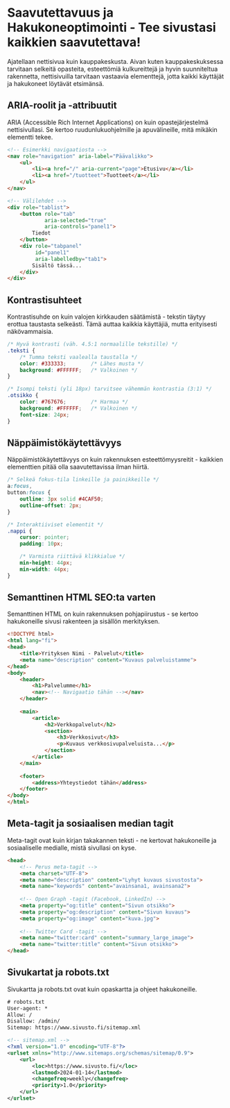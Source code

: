 # Saavutettavuus ja Hakukoneoptimointi - Tee sivustasi kaikkien saavutettava!

Ajatellaan nettisivua kuin kauppakeskusta. Aivan kuten kauppakeskuksessa tarvitaan selkeitä opasteita, esteettömiä kulkureittejä ja hyvin suunniteltua rakennetta, nettisivuilla tarvitaan vastaavia elementtejä, jotta kaikki käyttäjät ja hakukoneet löytävät etsimänsä.

## ARIA-roolit ja -attribuutit

ARIA (Accessible Rich Internet Applications) on kuin opastejärjestelmä nettisivullasi. Se kertoo ruudunlukuohjelmille ja apuvälineille, mitä mikäkin elementti tekee.

```html
<!-- Esimerkki navigaatiosta -->
<nav role="navigation" aria-label="Päävalikko">
    <ul>
        <li><a href="/" aria-current="page">Etusivu</a></li>
        <li><a href="/tuotteet">Tuotteet</a></li>
    </ul>
</nav>

<!-- Välilehdet -->
<div role="tablist">
    <button role="tab" 
            aria-selected="true" 
            aria-controls="panel1">
        Tiedot
    </button>
    <div role="tabpanel" 
         id="panel1" 
         aria-labelledby="tab1">
        Sisältö tässä...
    </div>
</div>
```

## Kontrastisuhteet

Kontrastisuhde on kuin valojen kirkkauden säätämistä - tekstin täytyy erottua taustasta selkeästi. Tämä auttaa kaikkia käyttäjiä, mutta erityisesti näkövammaisia.

```css
/* Hyvä kontrasti (väh. 4.5:1 normaalille tekstille) */
.teksti {
    /* Tumma teksti vaalealla taustalla */
    color: #333333;        /* Lähes musta */
    background: #FFFFFF;   /* Valkoinen */
}

/* Isompi teksti (yli 18px) tarvitsee vähemmän kontrastia (3:1) */
.otsikko {
    color: #767676;        /* Harmaa */
    background: #FFFFFF;   /* Valkoinen */
    font-size: 24px;
}
```

## Näppäimistökäytettävyys

Näppäimistökäytettävyys on kuin rakennuksen esteettömyysreitit - kaikkien elementtien pitää olla saavutettavissa ilman hiirtä.

```css
/* Selkeä fokus-tila linkeille ja painikkeille */
a:focus,
button:focus {
    outline: 3px solid #4CAF50;
    outline-offset: 2px;
}

/* Interaktiiviset elementit */
.nappi {
    cursor: pointer;
    padding: 10px;

    /* Varmista riittävä klikkialue */
    min-height: 44px;
    min-width: 44px;
}
```

## Semanttinen HTML SEO:ta varten

Semanttinen HTML on kuin rakennuksen pohjapiirustus - se kertoo hakukoneille sivusi rakenteen ja sisällön merkityksen.

```html
<!DOCTYPE html>
<html lang="fi">
<head>
    <title>Yrityksen Nimi - Palvelut</title>
    <meta name="description" content="Kuvaus palveluistamme">
</head>
<body>
    <header>
        <h1>Palvelumme</h1>
        <nav><!-- Navigaatio tähän --></nav>
    </header>
    
    <main>
        <article>
            <h2>Verkkopalvelut</h2>
            <section>
                <h3>Verkkosivut</h3>
                <p>Kuvaus verkkosivupalveluista...</p>
            </section>
        </article>
    </main>
    
    <footer>
        <address>Yhteystiedot tähän</address>
    </footer>
</body>
</html>
```

## Meta-tagit ja sosiaalisen median tagit

Meta-tagit ovat kuin kirjan takakannen teksti - ne kertovat hakukoneille ja sosiaaliselle medialle, mistä sivullasi on kyse.

```html
<head>
    <!-- Perus meta-tagit -->
    <meta charset="UTF-8">
    <meta name="description" content="Lyhyt kuvaus sivustosta">
    <meta name="keywords" content="avainsana1, avainsana2">
    
    <!-- Open Graph -tagit (Facebook, LinkedIn) -->
    <meta property="og:title" content="Sivun otsikko">
    <meta property="og:description" content="Sivun kuvaus">
    <meta property="og:image" content="kuva.jpg">
    
    <!-- Twitter Card -tagit -->
    <meta name="twitter:card" content="summary_large_image">
    <meta name="twitter:title" content="Sivun otsikko">
</head>
```

## Sivukartat ja robots.txt

Sivukartta ja robots.txt ovat kuin opaskartta ja ohjeet hakukoneille.

```txt
# robots.txt
User-agent: *
Allow: /
Disallow: /admin/
Sitemap: https://www.sivusto.fi/sitemap.xml
```

```xml
<!-- sitemap.xml -->
<?xml version="1.0" encoding="UTF-8"?>
<urlset xmlns="http://www.sitemaps.org/schemas/sitemap/0.9">
    <url>
        <loc>https://www.sivusto.fi/</loc>
        <lastmod>2024-01-14</lastmod>
        <changefreq>weekly</changefreq>
        <priority>1.0</priority>
    </url>
</urlset>
